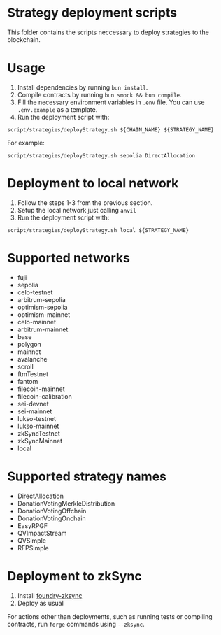 # Strategy deployment scripts

This folder contains the scripts neccessary to deploy strategies to the blockchain.

# Usage

1. Install dependencies by running `bun install`.
2. Compile contracts by running `bun smock && bun compile`.
3. Fill the necessary environment variables in `.env` file. You can use `.env.example` as a template.
4. Run the deployment script with:
```
script/strategies/deployStrategy.sh ${CHAIN_NAME} ${STRATEGY_NAME}
```
For example:
```
script/strategies/deployStrategy.sh sepolia DirectAllocation
```

# Deployment to local network

1. Follow the steps 1-3 from the previous section.
2. Setup the local network just calling `anvil`
3. Run the deployment script with:
```
script/strategies/deployStrategy.sh local ${STRATEGY_NAME}
```

# Supported networks

-   fuji
-   sepolia
-   celo-testnet
-   arbitrum-sepolia
-   optimism-sepolia
-   optimism-mainnet
-   celo-mainnet
-   arbitrum-mainnet
-   base
-   polygon
-   mainnet
-   avalanche
-   scroll
-   ftmTestnet
-   fantom
-   filecoin-mainnet
-   filecoin-calibration
-   sei-devnet
-   sei-mainnet
-   lukso-testnet
-   lukso-mainnet
-   zkSyncTestnet
-   zkSyncMainnet
-   local

# Supported strategy names

- DirectAllocation
- DonationVotingMerkleDistribution
- DonationVotingOffchain
- DonationVotingOnchain
- EasyRPGF
- QVImpactStream
- QVSimple
- RFPSimple

# Deployment to zkSync

1. Install [foundry-zksync](https://github.com/matter-labs/foundry-zksync)
2. Deploy as usual

For actions other than deployments, such as running tests or compiling contracts, run `forge` commands using `--zksync`.